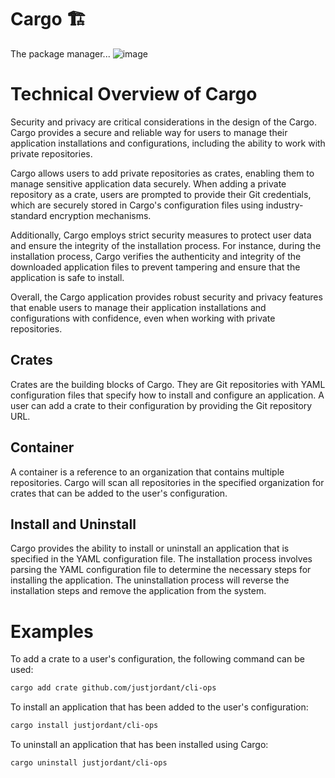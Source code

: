 # Cargo 🏗
The package manager... 
![image](https://user-images.githubusercontent.com/38886930/229208345-8452f001-18ba-4246-b080-8bfe9ad2d306.png)

# Technical Overview of Cargo
Security and privacy are critical considerations in the design of the Cargo. Cargo provides a secure and reliable way for users to manage their application installations and configurations, including the ability to work with private repositories.

Cargo allows users to add private repositories as crates, enabling them to manage sensitive application data securely. When adding a private repository as a crate, users are prompted to provide their Git credentials, which are securely stored in Cargo's configuration files using industry-standard encryption mechanisms.

Additionally, Cargo employs strict security measures to protect user data and ensure the integrity of the installation process. For instance, during the installation process, Cargo verifies the authenticity and integrity of the downloaded application files to prevent tampering and ensure that the application is safe to install.

Overall, the Cargo application provides robust security and privacy features that enable users to manage their application installations and configurations with confidence, even when working with private repositories.

## Crates
Crates are the building blocks of Cargo. They are Git repositories with YAML configuration files that specify how to install and configure an application. A user can add a crate to their configuration by providing the Git repository URL.

## Container
A container is a reference to an organization that contains multiple repositories. Cargo will scan all repositories in the specified organization for crates that can be added to the user's configuration.

## Install and Uninstall
Cargo provides the ability to install or uninstall an application that is specified in the YAML configuration file. The installation process involves parsing the YAML configuration file to determine the necessary steps for installing the application. The uninstallation process will reverse the installation steps and remove the application from the system.

# Examples
To add a crate to a user's configuration, the following command can be used:
```bash
cargo add crate github.com/justjordant/cli-ops
```

To install an application that has been added to the user's configuration:
```bash
cargo install justjordant/cli-ops
```

To uninstall an application that has been installed using Cargo:
```bash
cargo uninstall justjordant/cli-ops
```
